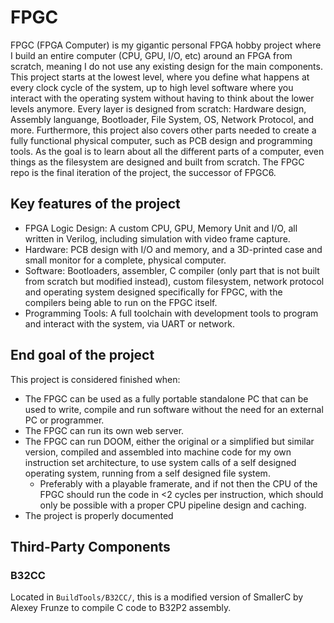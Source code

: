 # FPGC

FPGC (FPGA Computer) is my gigantic personal FPGA hobby project where I build an entire computer (CPU, GPU, I/O, etc) around an FPGA from scratch, meaning I do not use any existing design for the main components. This project starts at the lowest level, where you define what happens at every clock cycle of the system, up to high level software where you interact with the operating system without having to think about the lower levels anymore. Every layer is designed from scratch: Hardware design, Assembly languange, Bootloader, File System, OS, Network Protocol, and more. Furthermore, this project also covers other parts needed to create a fully functional physical computer, such as PCB design and programming tools. As the goal is to learn about all the different parts of a computer, even things as the filesystem are designed and built from scratch. The FPGC repo is the final iteration of the project, the successor of FPGC6.

## Key features of the project

- FPGA Logic Design: A custom CPU, GPU, Memory Unit and I/O, all written in Verilog, including simulation with video frame capture.
- Hardware: PCB design with I/O and memory, and a 3D-printed case and small monitor for a complete, physical computer.
- Software: Bootloaders, assembler, C compiler (only part that is not built from scratch but modified instead), custom filesystem, network protocol and operating system designed specifically for FPGC, with the compilers being able to run on the FPGC itself.
- Programming Tools: A full toolchain with development tools to program and interact with the system, via UART or network.

## End goal of the project

This project is considered finished when:

- The FPGC can be used as a fully portable standalone PC that can be used to write, compile and run software without the need for an external PC or programmer.
- The FPGC can run its own web server.
- The FPGC can run DOOM, either the original or a simplified but similar version, compiled and assembled into machine code for my own instruction set architecture, to use system calls of a self designed operating system, running from a self designed file system.
    - Preferably with a playable framerate, and if not then the CPU of the FPGC should run the code in <2 cycles per instruction, which should only be possible with a proper CPU pipeline design and caching.
- The project is properly documented

## Third-Party Components

### B32CC

Located in `BuildTools/B32CC/`, this is a modified version of SmallerC by Alexey Frunze to compile C code to B32P2 assembly.
